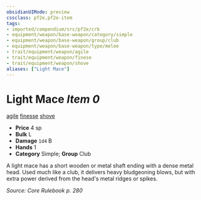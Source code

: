 ```yaml
---
obsidianUIMode: preview
cssclass: pf2e,pf2e-item
tags:
- imported/compendium/src/pf2e/crb
- equipment/weapon/base-weapon/category/simple
- equipment/weapon/base-weapon/group/club
- equipment/weapon/base-weapon/type/melee
- trait/equipment/weapon/agile
- trait/equipment/weapon/finese
- trait/equipment/weapon/shove
aliases: ["Light Mace"]
---
```

# Light Mace *Item 0*  
[agile](agile.md)  [finesse](finesse.md)  [shove](rules/traits/shove.md)  

- **Price** 4 sp
- **Bulk** L
- **Damage** `1d4` B
- **Hands** 1
- **Category** Simple; **Group** Club 

A light mace has a short wooden or metal shaft ending with a dense metal head. Used much like a club, it delivers heavy bludgeoning blows, but with extra power derived from the head's metal ridges or spikes.

*Source: Core Rulebook p. 280*